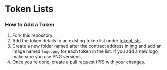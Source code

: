 # Token Lists

### How to Add a Token

1. Fork this repository.
2. Add the token details to an existing token list under [tokenLists](src/constants/tokenLists).
3. Create a new folder named after the contract address in [img](/img) and add an image named `logo.png` for each token in the list. If you add a new logo, make sure you use PNG versions.
4. Once you're done, create a pull request (PR) with your changes.